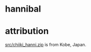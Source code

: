 # hannibal

# attribution
[src/chiiki_hanni.zip](http://www.city.kobe.lg.jp/ward/activate/participate/localdata/index.html?fbclid=IwAR0qnOK7QBn-wo2TdWrO9zEYUiU-zdmSZUZwOpHB0fmuykZjj-s1mDLXyD4) is from Kobe, Japan.

